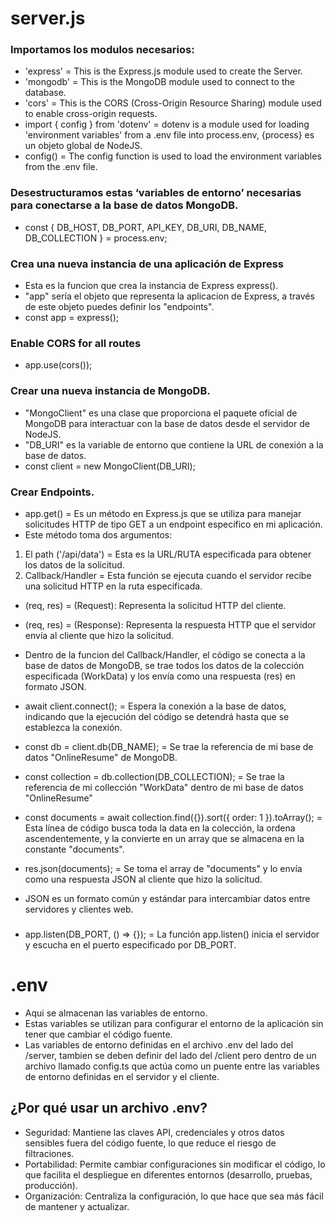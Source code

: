 # server.js
### Importamos los modulos necesarios:
- 'express' = This is the Express.js module used to create the Server.
- 'mongodb' = This is the MongoDB module used to connect to the database.
- 'cors' = This is the CORS (Cross-Origin Resource Sharing) module used to enable cross-origin requests.
- import { config } from 'dotenv' = dotenv is a module used for loading 'environment variables' from a .env file into process.env, {process} es un objeto global de NodeJS.
- config() = The config function is used to load the environment variables from the .env file. 

### Desestructuramos estas ‘variables de entorno’ necesarias para conectarse a la base de datos MongoDB.
- const { DB_HOST, DB_PORT, API_KEY, DB_URI, DB_NAME, DB_COLLECTION } = process.env;

### Crea una nueva instancia de una aplicación de Express
- Esta es la funcion que crea la instancia de Express express().
- "app" sería el objeto que representa la aplicacion de Express, a través de este objeto puedes definir los "endpoints".
- const app = express();

### Enable CORS for all routes
- app.use(cors());

### Crear una nueva instancia de MongoDB.
- "MongoClient" es una clase que proporciona el paquete oficial de MongoDB para interactuar con la base de datos desde el servidor de NodeJS.
- "DB_URI" es la variable de entorno que contiene la URL de conexión a la base de datos.
- const client = new MongoClient(DB_URI);

### Crear Endpoints.
- app.get() = Es un método en Express.js que se utiliza para manejar solicitudes HTTP de tipo GET a un endpoint específico en mi aplicación.
- Este método toma dos argumentos:
1. El path ('/api/data') = Esta es la URL/RUTA especificada para obtener los datos de la solicitud.
2. Callback/Handler = Esta función se ejecuta cuando el servidor recibe una solicitud HTTP en la ruta especificada.
- (req, res) = (Request): Representa la solicitud HTTP del cliente.
- (req, res) = (Response): Representa la respuesta HTTP que el servidor envía al cliente que hizo la solicitud.
- Dentro de la funcion del Callback/Handler, el código se conecta a la base de datos de MongoDB, se trae todos los datos de la colección especificada (WorkData) y los envía como una respuesta (res) en formato JSON.

- await client.connect(); = Espera la conexión a la base de datos, indicando que la ejecución del código se detendrá hasta que se establezca la conexión.
- const db = client.db(DB_NAME); = Se trae la referencia de mi base de datos "OnlineResume" de MongoDB.
- const collection = db.collection(DB_COLLECTION); = Se trae la referencia de mi collección "WorkData" dentro de mi base de datos "OnlineResume"
- const documents = await collection.find({}).sort({ order: 1 }).toArray(); = Esta línea de código busca toda la data en la colección, la ordena ascendentemente, y la convierte en un array que se almacena en la constante "documents".
- res.json(documents); = Se toma el array de "documents" y lo envía como una respuesta JSON al cliente que hizo la solicitud.
- JSON es un formato común y estándar para intercambiar datos entre servidores y clientes web.

### 
- app.listen(DB_PORT, () => {}); = La función app.listen() inicia el servidor y escucha en el puerto especificado por DB_PORT.



# .env
- Aqui se almacenan las variables de entorno.
- Estas variables se utilizan para configurar el entorno de la aplicación sin tener que cambiar el código fuente.
- Las variables de entorno definidas en el archivo .env del lado del /server, tambien se deben definir del lado del /client pero dentro de un archivo llamado config.ts que actúa como un puente entre las variables de entorno definidas en el servidor y el cliente.

## ¿Por qué usar un archivo .env?
- Seguridad: Mantiene las claves API, credenciales y otros datos sensibles fuera del código fuente, lo que reduce el riesgo de filtraciones.
- Portabilidad: Permite cambiar configuraciones sin modificar el código, lo que facilita el despliegue en diferentes entornos (desarrollo, pruebas, producción).
- Organización: Centraliza la configuración, lo que hace que sea más fácil de mantener y actualizar.
